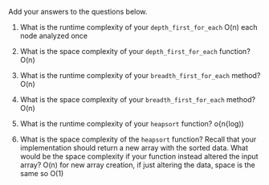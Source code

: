 Add your answers to the questions below.

1. What is the runtime complexity of your `depth_first_for_each` O(n) each node analyzed once

2. What is the space complexity of your `depth_first_for_each` function? O(n)

3. What is the runtime complexity of your `breadth_first_for_each` method? O(n)

4. What is the space complexity of your `breadth_first_for_each` method? O(n)

5. What is the runtime complexity of your `heapsort` function? o{n{log))

6. What is the space complexity of the `heapsort` function? Recall that your implementation should return a new array with the sorted data.
What would be the space complexity if your function instead altered the input array?
O(n) for new array creation, if just altering the data, space is the same so O(1)
